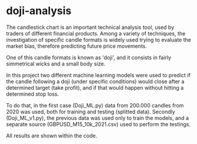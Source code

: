 # doji-analysis

The candlestick chart is an important technical analysis tool, used by traders of different financial products. Among a variety of techniques, the investigation
of specific candle formats is widely used trying to evaluate the market bias, therefore predicting future price movements. 

One of this candle formats is known as 'doji', and it consists in fairly simmetrical wicks and a small body size. 

In this project two different machine learning models were used to predict if the candle following a doji (under specific conditions) would close after a determined target (take profit), and if that would happen without hitting a determined stop loss. 

To do that, in the first case (Doji_ML.py) data from 200.000 candles from 2020 was used, both for training and testing (splitted data). Secondly (Doji_ML_v1.py), the previous data was used only to train the models, and a separate source (GBPUSD_M15_10k_2021.csv) used to perform the testings. 

All results are shown within the code.


